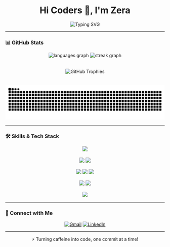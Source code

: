 <h1 align="center">Hi Coders 👋, I'm Zera</h1>

<p align="center">
<img src="https://readme-typing-svg.demolab.com?font=Fira+Code&size=22&duration=3000&pause=800&color=66FFFF&center=true&vCenter=true&width=600&lines=Turning+Ideas+Into+Code;Debugging+Life+One+Bug+at+a+Time;Logic+is+My+Superpower;One+Commit+Closer+to+Mastery;Building+the+Future,+One+Line+at+a+Time;Dream+in+Code,+Live+in+Logic" alt="Typing SVG" />

</p>

---

### 📊 GitHub Stats

<div align="center">
  <img src="https://github-readme-stats.vercel.app/api/top-langs?username=ZERASHAHADIYA&locale=en&hide_title=false&layout=compact&card_width=320&langs_count=5&theme=dracula&hide_border=false&order=2" height="150" alt="languages graph" />
  <img src="https://streak-stats.demolab.com?user=ZERASHAHADIYA&locale=en&mode=daily&theme=dracula&hide_border=false&border_radius=5&order=3" height="150" alt="streak graph" />
</div><br/><br/>

<div align="center">
  <img src="https://github-profile-trophy.vercel.app/?username=ZERASHAHADIYA&theme=radical&row=1&column=7" alt="GitHub Trophies"/>
</div><br/><br/>

<div align="center">
  <picture>
    <img src="https://raw.githubusercontent.com/ZERASHAHADIYA/ZERASHAHADIYA/output/snake.svg" alt="Snake animation" />
  </picture>
</div>

---

### 🛠️ Skills & Tech Stack

<p align="center">

  <!-- Frontend -->
  <img src="https://img.shields.io/badge/React-61DAFB?style=for-the-badge&logo=react&logoColor=black" />
  <br/><br/>

  <!-- Languages -->
  <img src="https://img.shields.io/badge/JavaScript-F7DF1E?style=for-the-badge&logo=javascript&logoColor=black" />
  <img src="https://img.shields.io/badge/TypeScript-3178C6?style=for-the-badge&logo=typescript&logoColor=white" />
  <br/><br/>

  <!-- Backend -->
  <img src="https://img.shields.io/badge/Node.js-339933?style=for-the-badge&logo=nodedotjs&logoColor=white" />
  <img src="https://img.shields.io/badge/Express.js-000000?style=for-the-badge&logo=express&logoColor=white" />
  <img src="https://img.shields.io/badge/NestJS-E0234E?style=for-the-badge&logo=nestjs&logoColor=white" />
  <br/><br/>

  <!-- Databases -->
  <img src="https://img.shields.io/badge/MongoDB-47A248?style=for-the-badge&logo=mongodb&logoColor=white" />
  <img src="https://img.shields.io/badge/MySQL-4479A1?style=for-the-badge&logo=mysql&logoColor=white" />
  <br/><br/>

  <!-- Cloud -->
  <img src="https://img.shields.io/badge/AWS-232F3E?style=for-the-badge&logo=amazonaws&logoColor=white" />

</p>

---

### 🤝 Connect with Me

<p align="center">
  <a href="zzera1153@gmail.com"><img src="https://img.shields.io/badge/Email-D14836?style=for-the-badge&logo=gmail&logoColor=white" alt="Gmail" /></a>
  <a href="https://www.linkedin.com/in/zerashahadiya/" target="_blank"><img src="https://img.shields.io/badge/LinkedIn-0A66C2?style=for-the-badge&logo=linkedin&logoColor=white" alt="LinkedIn" /></a>
</p>

---

<p align="center">⚡ Turning caffeine into code, one commit at a time!</p>
